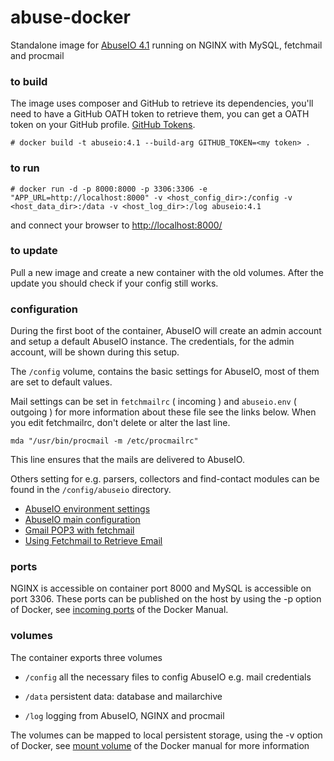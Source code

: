 # abuse-docker
Standalone image for [AbuseIO 4.1](https://github.com/AbuseIO/AbuseIO/tree/4.1) running on NGINX with MySQL, fetchmail and procmail

### to build
The image uses composer and GitHub to retrieve its dependencies, you'll need to have a GitHub OATH token to retrieve them, you can get a OATH token on your GitHub profile. [GitHub Tokens](https://github.com/settings/tokens).

    # docker build -t abuseio:4.1 --build-arg GITHUB_TOKEN=<my token> .

### to run

    # docker run -d -p 8000:8000 -p 3306:3306 -e "APP_URL=http://localhost:8000" -v <host_config_dir>:/config -v <host_data_dir>:/data -v <host_log_dir>:/log abuseio:4.1
    
and connect your browser to [http://localhost:8000/](http://localhost:8000/)

### to update

Pull a new image and create a new container with the old volumes. After the update you should check if your config still works.

### configuration
During the first boot of the container, AbuseIO will create an admin account and setup a default AbuseIO instance. The credentials, for the admin account, will be shown during this setup.

The  `/config`  volume,  contains the basic settings for AbuseIO, most of them are set to default values.

Mail settings can be set in `fetchmailrc` \( incoming \) and `abuseio.env` \( outgoing \)  for more information about these file see the links below. When you edit fetchmailrc, don't delete or alter the last line.
    
    mda "/usr/bin/procmail -m /etc/procmailrc"
    
This line ensures that the mails are delivered to AbuseIO.


Others setting for  e.g. parsers, collectors and  find-contact modules can be found in the `/config/abuseio` directory.

 - [AbuseIO environment settings](https://docs.abuse.io/en/latest/installation/#environment-settings)
 - [AbuseIO main configuration](https://docs.abuse.io/en/latest/configuration_main/)
 - [Gmail POP3 with fetchmail](https://www.axllent.org/docs/view/gmail-pop3-with-fetchmail/)
 - [Using Fetchmail to Retrieve Email](https://www.linode.com/docs/email/clients/using-fetchmail-to-retrieve-email)

### ports
NGINX is accessible on container port 8000 and MySQL is accessible on port 3306. These ports can be published 
on the host by using the -p option of Docker, see [incoming ports](https://docs.docker.com/engine/reference/run/#expose-incoming-ports)
of the Docker Manual.

### volumes
The container exports three volumes

 - `/config`
   all the necessary files to config AbuseIO e.g. mail credentials 
   
 - `/data`
   persistent data: database and mailarchive

 - `/log`
   logging from AbuseIO, NGINX and procmail
   
 
The volumes can be mapped to local persistent storage, using the -v option of Docker, see [mount volume](https://docs.docker.com/engine/reference/commandline/run/#mount-volume--v---read-only) of the Docker manual for more information
